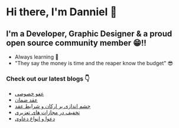 # Hi there, I'm Danniel 👋 

## I'm a Developer, Graphic Designer & a proud open source community member 😁!!

- Always learning 🧐
- "They say the money is time and the reaper know the budget" 😎

### Check out our latest blogs 👇

<!-- BLOG-POST-LIST:START -->
- [عفو خصوصی](https://hesabraslaw.com/blog/%D8%B9%D9%81%D9%88-%D8%AE%D8%B5%D9%88%D8%B5%DB%8C/)
- [عقد ضمان](https://hesabraslaw.com/blog/%D8%B9%D9%82%D8%AF-%D8%B6%D9%85%D8%A7%D9%86/)
- [چشم اندازی بر ارکان و شرایط عقد](https://hesabraslaw.com/blog/%DA%86%D8%B4%D9%85-%D8%A7%D9%86%D8%AF%D8%A7%D8%B2%DB%8C-%D8%A8%D8%B1-%D8%A7%D8%B1%DA%A9%D8%A7%D9%86-%D9%88-%D8%B4%D8%B1%D9%88%D8%B7-%D8%B9%D9%82%D8%AF/)
- [تخفیف در مجازات های تعزیری](https://hesabraslaw.com/blog/%D8%AA%D8%AE%D9%81%DB%8C%D9%81-%D8%AF%D8%B1-%D9%85%D8%AC%D8%A7%D8%B2%D8%A7%D8%AA-%D9%87%D8%A7%DB%8C-%D8%AA%D8%B9%D8%B2%DB%8C%D8%B1%DB%8C/)
- [دعوا و انواع دعاوی](https://hesabraslaw.com/blog/%D8%AF%D8%B9%D9%88%D8%A7-%D9%88-%D8%A7%D9%86%D9%88%D8%A7%D8%B9-%D8%AF%D8%B9%D8%A7%D9%88%DB%8C/)
<!-- BLOG-POST-LIST:END -->
